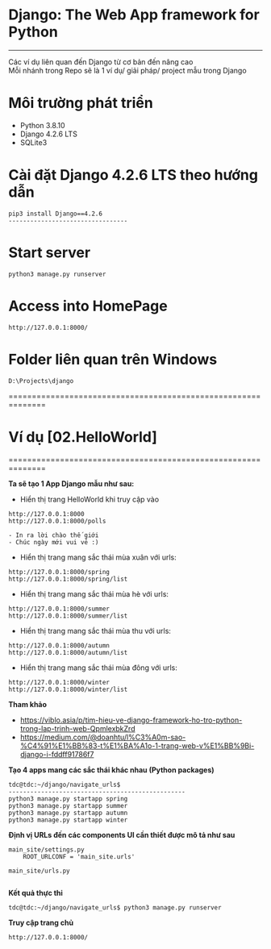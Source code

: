 # Django: The Web App framework for Python
-------------------------------------------------------------------------
Các ví dụ liên quan đến Django từ cơ bản đến nâng cao<br/>
Mỗi nhánh trong Repo sẽ là 1 ví dụ/ giải pháp/ project mẫu trong Django

# Môi trường phát triển
- Python 3.8.10
- Django 4.2.6 LTS
- SQLite3

# Cài đặt Django 4.2.6 LTS theo hướng dẫn
```shell
pip3 install Django==4.2.6
---------------------------------

```

# Start server
```shell
python3 manage.py runserver
```

# Access into HomePage
```shell
http://127.0.0.1:8000/
```

# Folder liên quan trên Windows
```
D:\Projects\django
```

==============================================================

# Ví dụ [02.HelloWorld]
==============================================================

**Ta sẽ tạo 1 App Django mẫu như sau:**<br/>
- Hiển thị trang HelloWorld khi truy cập vào 
```shell
http://127.0.0.1:8000
http://127.0.0.1:8000/polls
```
	- In ra lời chào thế giới
	- Chúc ngày mới vui vẻ :)

- Hiển thị trang mang sắc thái mùa xuân với urls:
```shell
http://127.0.0.1:8000/spring
http://127.0.0.1:8000/spring/list
```

- Hiển thị trang mang sắc thái mùa hè với urls:
```shell
http://127.0.0.1:8000/summer
http://127.0.0.1:8000/summer/list
```

- Hiển thị trang mang sắc thái mùa thu với urls:
```shell
http://127.0.0.1:8000/autumn
http://127.0.0.1:8000/autumn/list
```

- Hiển thị trang mang sắc thái mùa đông với urls:
```shell
http://127.0.0.1:8000/winter
http://127.0.0.1:8000/winter/list
```


**Tham khảo**
- https://viblo.asia/p/tim-hieu-ve-django-framework-ho-tro-python-trong-lap-trinh-web-QpmlexbkZrd
- https://medium.com/@doanhtu/l%C3%A0m-sao-%C4%91%E1%BB%83-t%E1%BA%A1o-1-trang-web-v%E1%BB%9Bi-django-i-fddff91786f7

**Tạo 4 apps mang các sắc thái khác nhau (Python packages)**
```shell
tdc@tdc:~/django/navigate_urls$
-------------------------------------------------
python3 manage.py startapp spring
python3 manage.py startapp summer
python3 manage.py startapp autumn
python3 manage.py startapp winter

```

**Định vị URLs đến các components UI cần thiết được mô tả như sau**
```shell
main_site/settings.py
	ROOT_URLCONF = 'main_site.urls'

main_site/urls.py
	

```

**Kết quả thực thi**<br/>
```shell
tdc@tdc:~/django/navigate_urls$ python3 manage.py runserver
```

**Truy cập trang chủ**
```shell
http://127.0.0.1:8000/
```